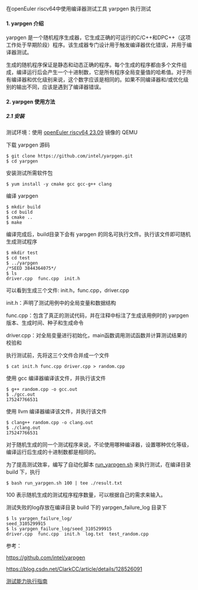 在openEuler riscv64中使用编译器测试工具 yarpgen 执行测试

#### 1.  yarpgen 介绍

yarpgen 是一个随机程序生成器，它生成正确的可运行的C/C++和DPC++（这项工作处于早期阶段）程序。该生成器专门设计用于触发编译器优化错误，并用于编译器测试。

生成的随机程序保证是静态和动态正确的程序。每个生成的程序都由多个文件组成，编译运行后会产生一个十进制数，它是所有程序全局变量值的哈希值。对于所有编译器和优化级别来说，这个数字应该是相同的。如果不同编译器和/或优化级别的输出不同，应该是遇到了编译器错误。

#### 2. yarpgen 使用方法

##### 2.1 安装

测试环境：使用 [openEuler riscv64 23.09](https://repo.tarsier-infra.com/openEuler-RISC-V/preview/openEuler-23.09-V1-riscv64/QEMU/) 镜像的 QEMU

下载 yarpgen 源码

````
$ git clone https://github.com/intel/yarpgen.git
$ cd yarpgen
````

安装测试所需软件包

````
$ yum install -y cmake gcc gcc-g++ clang
````

编译 yarpgen

````
$ mkdir build
$ cd build
$ cmake ..
$ make
````

编译完成后，build目录下会有 yarpgen 的同名可执行文件。执行该文件即可随机生成测试程序

````
$ mkdir test
$ cd test
$ ../yarpgen
/*SEED 3844364075*/
$ ls
driver.cpp  func.cpp  init.h
````

可以看到生成三个文件: init.h，func.cpp，driver.cpp

init.h：声明了测试用例中的全局变量和数据结构

func.cpp：包含了真正的测试代码，并在注释中标注了生成该用例时的 yarpgen 版本、生成时间、种子和生成命令

driver.cpp：对全局变量进行初始化，main函数调用测试函数并计算测试结果的校验和

执行测试前，先将这三个文件合并成一个文件

````
$ cat init.h func.cpp driver.cpp > random.cpp
````

使用 gcc 编译器编译该文件，并执行该文件

````
$ g++ random.cpp -o gcc.out
$ ./gcc.out
175247766531
````

使用 llvm 编译器编译该文件，并执行该文件

````
$ clang++ random.cpp -o clang.out
$ ./clang.out
175247766531
````

对于随机生成的同一个测试程序来说，不论使用哪种编译器，设置哪种优化等级，编译运行后生成的十进制数都是相同的。

为了提高测试效率，编写了自动化脚本 [run_yarpgen.sh](https://gitee.com/jean9823/openEuler_riscv_test/blob/master/openEuler_riscv_compiler_test/yarpgen/run_yarpgen.sh) 来执行测试，在编译目录 build 下，执行

````
$ bash run_yarpgen.sh 100 | tee ./result.txt
````

100 表示随机生成的测试程序程序数量，可以根据自己的需求来输入。

测试失败的log存放在编译目录 build 下的 yarpgen_failure_log 目录下

````
$ ls yarpgen_failure_log/
seed_3105299915
$ ls yarpgen_failure_log/seed_3105299915
driver.cpp  func.cpp  init.h  log.txt  test_random.cpp 
````



参考：

https://github.com/intel/yarpgen

https://blog.csdn.net/ClarkCC/article/details/128526091

[测试能力执行指南](https://gitee.com/openeuler/QA/blob/master/openEuler%E7%A4%BE%E5%8C%BA%E6%B5%8B%E8%AF%95%E8%83%BD%E5%8A%9B%E6%89%A7%E8%A1%8C%E6%8C%87%E5%8D%97/openEuler%E7%A4%BE%E5%8C%BA%E6%B5%8B%E8%AF%95%E8%83%BD%E5%8A%9B%E6%89%A7%E8%A1%8C%E6%8C%87%E5%8D%97.md#106yarpgen)

